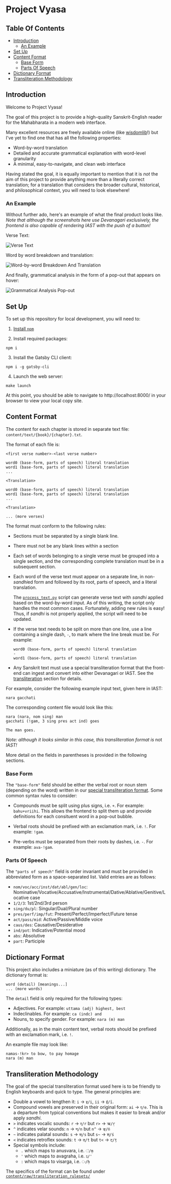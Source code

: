 # Project Vyasa

## Table Of Contents

- [Introduction](#introduction)
  - [An Example](#an-example)
- [Set Up](#set-up)
- [Content Format](#content-format)
  - [Base Form](#base-form)
  - [Parts Of Speech](#parts-of-speech)
- [Dictionary Format](#dictionary-format)
- [Transliteration Methodology](#transliteration-methodology)


## Introduction

Welcome to Project Vyasa!

The goal of this project is to provide a high-quality Sanskrit-English reader 
for the Mahabharata in a modern web interface.

Many excellent resources are freely available online 
(like [wisdomlib](https://www.wisdomlib.org/hinduism/book/mahabharata-sanskrit)!)
but I've yet to find one that has all the following properties: 
- Word-by-word translation
- Detailed and accurate grammatical explanation with word-level granularity
- A minimal, easy-to-navigate, and clean web interface

Having stated the goal, it is equally important to mention that it is *not* the aim
of this project to provide anything more than a literally correct translation; 
for a translation that considers the broader cultural, historical, and philosophical 
context, you will need to look elsewhere!

### An Example

Without further ado, here's an example of what the final product looks like.
*Note that although the screenshots here use Devanagari exclusively, the frontend*
*is also capable of rendering IAST with the push of a button!*

Verse Text:

![Verse Text](./src/images/example_verse_text.png)

Word by word breakdown and translation:

![Word-by-word Breakdown And Translation](./src/images/example_word_by_word.png)

And finally, grammatical analysis in the form of a pop-out that appears on hover:

![Grammatical Analysis Pop-out](./src/images/example_pop_out.png)


## Set Up

To set up this repository for local development, you will need to:

1. [Install `npm`](https://docs.npmjs.com/downloading-and-installing-node-js-and-npm)

2. Install required packages:
  ```
  npm i
  ```

3. Install the Gatsby CLI client:
  ```
  npm i -g gatsby-cli
  ```

4. Launch the web server:
  ```
  make launch
  ```

At this point, you should be able to navigate to http://localhost:8000/ in your 
browser to view your local copy site.


## Content Format

The content for each chapter is stored in separate text file: `content/text/{book}/{chapter}.txt`.

The format of each file is:
```
<first verse number>-<last verse number>

word0 (base-form, parts of speech) literal translation
word1 (base-form, parts of speech) literal translation
...

<Translation>

word0 (base-form, parts of speech) literal translation
word1 (base-form, parts of speech) literal translation
...

<Translation>

... (more verses)
```

The format must conform to the following rules:

- Sections must be separated by a single blank line. 

- There must not be any blank lines within a section

- Each set of words belonging to a single verse must be grouped into a single section, 
  and the corresponding complete translation must be in a subsequent section.

- Each word of the verse text must appear on a separate line, in non-*sandhi*ed form
  and followed by its root, parts of speech, and a literal translation.

  The [`process_text.py`](./scripts/process_text.py) script can generate verse text with 
  *sandhi* applied based on the word-by-word input. As of this writing, the script only 
  handles the most common cases. Fortunately, adding new rules is easy! 
  Thus, if *sandhi* is not properly applied, the script will need to be updated.

- If the verse text needs to be split on more than one line, use a line containing a 
  single dash, `-`, to mark where the line break must be. For example:
  ```
  word0 (base-form, parts of speech) literal translation
  -
  word1 (base-form, parts of speech) literal translation
  ```

- Any Sanskrit text must use a special transliteration format that the front-end can 
  ingest and convert into either Devanagari or IAST. 
  See the [transliteration](#transliteration-methodology) section for details.

For example, consider the following example input text, given here in IAST:
```
nara gacchati
```

The corresponding content file would look like this:
```
nara (nara, nom sing) man
gacchati (!gam, 3 sing pres act ind) goes

The man goes.
```
*Note: although it looks similar in this case, this transliteration format is* not *IAST!*

More detail on the fields in parentheses is provided in the following sections.

### Base Form

The `"base-form"` field should be either the verbal root or noun stem (depending on the word) 
written in our [special transliteration format](#transliteration-methodology).
Some common syntax rules to consider:

- Compounds must be split using plus signs, i.e. `+`. For example: `bahu+vriihi`.
  This allows the frontend to split them up and provide definitions for each consituent word
  in a pop-out bubble.

- Verbal roots should be prefixed with an exclamation mark, i.e. `!`. For example: `!gam`.

- Pre-verbs must be separated from their roots by dashes, i.e. `-`. For example: `ava-!gam`.

### Parts Of Speech

The `"parts of speech"` field is order invariant and must be provided in 
abbreviated form as a space-separated list. 
Valid entries are as follows:

- `nom/voc/acc/inst/dat/abl/gen/loc`: Nominative/Vocative/Accusative/Instrumental/Dative/Ablative/Genitive/Locative case
- `1/2/3`: 1st/2nd/3rd person
- `sing/du/pl`: Singular/Dual/Plural number
- `pres/perf/imp/fut`: Present/Perfect/Imperfect/Future tense
- `act/pass/mid`: Active/Passive/Middle voice
- `caus/des`: Causative/Desiderative
- `ind/pot`: Indicative/Potential mood
- `abs`: Absolutive
- `part`: Participle


## Dictionary Format

This project also includes a miniature (as of this writing) dictionary. 
The dictionary format is:
```
word (detail) [meanings...]
... (more words)
```

The `detail` field is only required for the following types:
- Adjectives. For example: `uttama (adj) highest, best`
- Indeclinables. For example: `ca (indc) and`
- Nouns, to specify gender. For example: `nara (m) man`

Additionally, as in the main content text, verbal roots should be prefixed 
with an exclamation mark, i.e. `!`.

An example file may look like:
```
namas-!kr> to bow, to pay homage
nara (m) man
```


## Transliteration Methodology

The goal of the special transliteration format used here is to be friendly 
to English keyboards and quick to type. The general principles are:

- Double a vowel to lengthen it: `i` -> `इ/i`, `ii` -> `ई/ī`.
- Compound vowels are preserved in their original form: `ai` -> `ए/e`.
  This is a departure from typical conventions but makes it easier to 
  break and/or apply *sandhi*.
- `>` indicates vocalic sounds: `r` -> `र्/r` but `r>` -> `ऋ/ṛ`
- `^` indicates velar sounds: `n` -> `न्/n` but `n^` -> `ङ्/ṅ`
- `~` indicates palatal sounds: `s` -> `स्/s` but `s~` -> `श्/ś`
- `<` indicates retroflex sounds: `t` -> `त्/t` but `t<` -> `ट्/ṭ`
- Special symbols include:
  - `.` which maps to anusvara, i.e. `ं/ṃ`
  - `'` which maps to avagraha, i.e. `ऽ/'`
  - `:` which maps to visarga, i.e. `ः/ḥ`

The specifics of the format can be found under 
[`content/raw/transliteration_rulesets/`](./content/raw/transliteration_rulesets/)